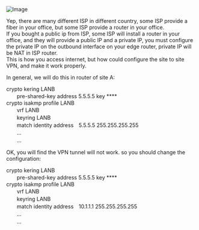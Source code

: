 ![Image](https://github.com/silence-kai/IPsecVPN/blob/master/L2L%20VPN%20problems/L2L%20VPN%20under%20the%20NAT.png)  


Yep, there are many different ISP in different country, some ISP provide a fiber in your office, but some ISP provide a router in your office.  
If you bought a public ip from ISP, some ISP will install a router in your office, and they will provide a public IP and a private IP, you must configure the private IP on the outbound interface on your edge router, private IP will be NAT in ISP router.  
This is how you access internet, but how could configure the site to site VPN, and make it work properly.  

In general, we will do this in router of site A:  

crypto kering LANB  
　　pre-shared-key address 5.5.5.5 key ****  
crypto isakmp profile LANB  
　　vrf LANB  
　　keyring LANB  
　　match identity address　5.5.5.5 255.255.255.255  
　　...  
　　...  
  
OK, you will find the VPN tunnel will not work. so you should change the configuration:  

crypto kering LANB  
　　pre-shared-key address 5.5.5.5 key ****  
crypto isakmp profile LANB  
　　vrf LANB  
　　keyring LANB  
　　match identity address　10.1.1.1 255.255.255.255  
　　...  
　　...  


